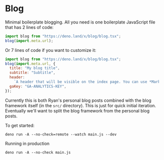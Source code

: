 # Blog

Minimal boilerplate blogging. All you need is one boilerplate JavaScript file
that has 2 lines of code:

```js
import blog from "https://deno.land/x/blog/blog.tsx";
blog(import.meta.url);
```

Or 7 lines of code if you want to customize it:

```js
import blog from "https://deno.land/x/blog/blog.tsx";
blog(import.meta.url, {
  title: "My blog title",
  subtitle: "Subtitle",
  header:
    `A header that will be visible on the index page. You can use *Markdown* here.`,
  gaKey: "GA-ANALYTICS-KEY",
});
```

Currently this is both Ryan's personal blog posts combined with the blog
framework itself (in the `src/` directory). This is just for quick initial
iteration. Eventually we'll want to split the blog framework from the personal
blog posts.

To get started:

```
deno run -A --no-check=remote --watch main.js --dev
```

Running in production

```
deno run -A --no-check main.js
```
